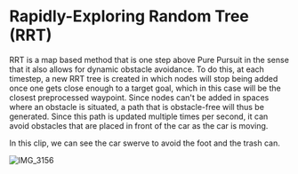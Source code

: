 # Rapidly-Exploring Random Tree (RRT)

RRT is a map based method that is one step above Pure Pursuit in the sense that it also allows for dynamic obstacle avoidance. To do this, at each timestep, a new RRT tree is created in which nodes will stop being added once one gets close enough to a target goal, which in this case will be the closest preprocessed waypoint. Since nodes can't be added in spaces where an obstacle is situated, a path that is obstacle-free will thus be generated. Since this path is updated multiple times per second, it can avoid obstacles that are placed in front of the car as the car is moving. 

In this clip, we can see the car swerve to avoid the foot and the trash can. 



![IMG_3156](https://github.com/Jixi123/F1tenth_Autonomous_Racecar/assets/86895390/75427276-b8d0-4592-9a44-ec571b91b151)
